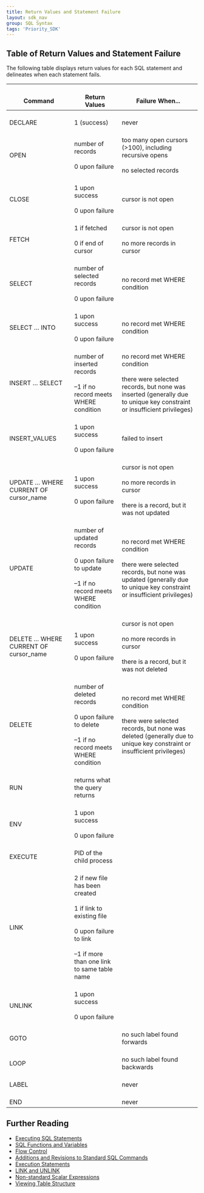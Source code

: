 ```yaml
---
title: Return Values and Statement Failure
layout: sdk_nav
group: SQL Syntax
tags: 'Priority_SDK'
---
```


## Table of Return Values and Statement Failure 

The following table displays return values for each SQL statement and delineates when each statement fails.

|     <br>Command                                  	|     <br>Return Values                                                                                                                                                 	|     <br>Failure When...                                                                                                                                                     	|
|--------------------------------------------------	|-----------------------------------------------------------------------------------------------------------------------------------------------------------------------	|-----------------------------------------------------------------------------------------------------------------------------------------------------------------------------	|
|    <br>DECLARE                                   	|    <br>1 (success)                                                                                                                                                    	|    <br>never                                                                                                                                                                	|
|    <br>OPEN                                      	|    <br>number of records<br>   <br>0 upon failure                                                                                                                     	|    <br>too many open cursors   (>100), including recursive opens <br>   <br>no selected records                                                                             	|
|    <br>CLOSE                                     	|    <br>1 upon success<br>   <br>0 upon failure                                                                                                                        	|    <br>cursor is not open                                                                                                                                                   	|
|    <br>FETCH                                     	|    <br>1 if fetched<br>   <br>0 if end of cursor                                                                                                                      	|    <br>cursor is not open <br>   <br>no more records in cursor                                                                                                              	|
|    <br>SELECT                                    	|    <br>number of selected records <br>   <br>0 upon failure                                                                                                           	|    <br>no record met WHERE condition                                                                                                                                        	|
|    <br>SELECT … INTO                             	|    <br>1 upon success<br>   <br>0 upon failure                                                                                                                        	|    <br>no record met WHERE condition                                                                                                                                        	|
|    <br>INSERT … SELECT                           	|    <br>number of inserted records<br>   <br>–1 if no record meets WHERE condition                                                                                     	|    <br>no record met WHERE condition <br>   <br>there were selected records, but none was inserted   (generally due to unique key constraint or insufficient privileges)    	|
|    <br>INSERT_VALUES                             	|    <br>1 upon success<br>   <br>0 upon failure                                                                                                                        	|    <br>failed to insert                                                                                                                                                     	|
|    <br>UPDATE … WHERE CURRENT OF cursor_name     	|    <br>1 upon success<br>   <br>0 upon failure                                                                                                                        	|    <br>cursor is not open <br>   <br>no more records in cursor <br>   <br>there is a record, but it was not updated                                                         	|
|    <br>UPDATE                                    	|    <br>number of updated records<br>   <br>0 upon failure to update<br>   <br>–1 if no record meets WHERE condition                                                   	|    <br>no record met WHERE condition <br>   <br>there were selected records, but none was updated   (generally due to unique key constraint or insufficient privileges)     	|
|    <br>DELETE … WHERE CURRENT OF cursor_name     	|    <br>1 upon success<br>   <br>0 upon failure                                                                                                                        	|    <br>cursor is not open <br>   <br>no more records in cursor <br>   <br>there is a record, but it was not deleted                                                         	|
|    <br>DELETE                                    	|    <br>number of deleted records<br>   <br>0 upon failure to delete<br>   <br>–1 if no record meets WHERE condition                                                   	|    <br>no record met WHERE condition <br>   <br>there were selected records, but none was deleted   (generally due to unique key constraint or insufficient privileges)     	|
|    <br>RUN                                       	|    <br>returns what the   query returns                                                                                                                               	|    <br>                                                                                                                                                                     	|
|    <br>ENV                                       	|    <br>1 upon success<br>   <br>0 upon failure                                                                                                                        	|    <br>                                                                                                                                                                     	|
|    <br>EXECUTE                                   	|    <br>PID of the child process                                                                                                                                       	|    <br>                                                                                                                                                                     	|
|    <br>LINK                                      	|    <br>2 if new file has been created<br>   <br>1 if link to existing file<br>   <br>0 upon failure to link<br>   <br>–1 if more than one link to same table name     	|    <br>                                                                                                                                                                     	|
|    <br>UNLINK                                    	|    <br>1 upon success<br>   <br>0 upon failure                                                                                                                        	|    <br>                                                                                                                                                                     	|
|    <br>GOTO                                      	|    <br>                                                                                                                                                               	|    <br>no such label found forwards                                                                                                                                         	|
|    <br>LOOP                                      	|    <br>                                                                                                                                                               	|    <br>no such label found backwards                                                                                                                                        	|
|    <br>LABEL                                     	|    <br>                                                                                                                                                               	|    <br>never                                                                                                                                                                	|
|    <br>END                                       	|    <br>                                                                                                                                                               	|    <br>never                                                                                                                                                                	|

## Further Reading 

-   [Executing SQL Statements](Executing-SQL-Statements )
-   [SQL Functions and
    Variables](SQL-Functions-Variables )
-   [Flow Control](Flow-Control )
-   [Additions and Revisions to Standard SQL
    Commands](Additions-to-SQL-Commands )
-   [Execution Statements](Execution-Statements )
-   [LINK and UNLINK](Link-Unlink )
-   [Non-standard Scalar
    Expressions](Scalar-Expressions )
-   [Viewing Table Structure](TableStructure )
